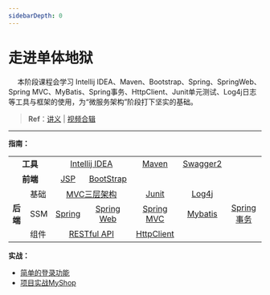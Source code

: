 ```yaml
---
sidebarDepth: 0
---
```

# 走进单体地狱

​	　本阶段课程会学习 Intellij IDEA、Maven、Bootstrap、Spring、SpringWeb、Spring MVC、MyBatis、Spring事务、HttpClient、Junit单元测试、Log4j日志 等工具与框架的使用，为“微服务架构”阶段打下坚实的基础。

> **Ref**：[讲义](https://www.funtl.com/zh/guide/%E8%B5%B0%E5%90%91%E5%8D%95%E4%BD%93%E5%9C%B0%E7%8B%B1.html) | [视频合辑](https://www.bilibili.com/video/av29299488) 



<hr>

**指南：**

<table> 
    <tr>
        <td colspan="2" align="center"><b>工具</b></td> 
        <td colspan="2" align="center"><a href="./idea.html" target="_blank">Intellij IDEA</a></td> 
        <td align="center"><a href="./maven.html" target="_blank">Maven</a></td>
        <td align="center"><a href="./maven.html" target="_blank">Swagger2</a></td>
        <td></td> 
   </tr>
   <tr>
        <td colspan="2" align="center"><b>前端</b></td> 
        <td align="center"><a href="./jsp.html" target="_blank">JSP</a></td>
        <td align="center"><a href="./bootstrap.html" target="_blank">BootStrap</a></td>
        <td></td>
        <td></td> 
        <td></td>
   </tr>
    <tr>
        <td rowspan="3"><b>后端</b></td>    
        <td>基础</td>
        <td colspan="2" align="center"><a href="./mvc.html" target="_blank">MVC三层架构</a></td> 
        <td align="center"><a href="./junit.html" target="_blank">Junit</a></td>
        <td align="center"><a href="./log4j.html" target="_blank">Log4j</a></td>  
        <td></td> 
    </tr>
    <tr>
    	<td>SSM</td>
    	<td align="center"><a href="./spring.html" target="_blank">Spring</a></td>
        <td align="center"><a href="./springweb.html" target="_blank">Spring Web</a></td>  
        <td align="center"><a href="./springmvc.html" target="_blank">Spring MVC</a></td>  
        <td align="center"><a href="./mybatis.html" target="_blank">Mybatis</a></td> 
        <td align="center"><a href="./springtransaction.html" target="_blank">Spring事务</a></td>
    </tr>
    <tr>
        <td>组件</td>
        <td colspan="2" align="center">
        	<a href="./httpclient.html" target="_blank">RESTful API</a>
        </td> 
        <td colspan="1" align="center">
        	<a href="./httpclient.html" target="_blank">HttpClient</a>
        </td> 
        <td></td>  
        <td></td> 
    </tr>
</table>




**实战：**

- <a href="../project/myshop-login.html" target="_blank">简单的登录功能</a>
- <a href="../project/myshop-ssm.html" target="_blank">项目实战MyShop</a>

